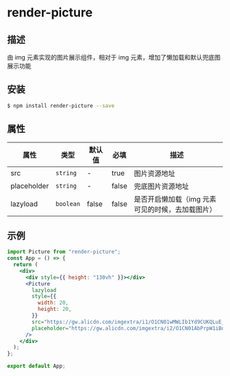 # render-picture

## 描述

由 img 元素实现的图片展示组件，相对于 img 元素，增加了懒加载和默认兜底图展示功能

## 安装

```bash
$ npm install render-picture --save
```

## 属性

| **属性**    | **类型**  | **默认值** | **必填** | **描述**                                         |
| ----------- | --------- | ---------- | -------- | ------------------------------------------------ |
| src         | `string`  | -          | true     | 图片资源地址                                     |
| placeholder | `string`  | -          | false    | 兜底图片资源地址                                 |
| lazyload    | `boolean` | false      | false    | 是否开启懒加载（img 元素可见的时候，去加载图片） |

## 示例

```jsx
import Picture from "render-picture";
const App = () => {
  return (
    <div>
      <div style={{ height: "130vh" }}></div>
      <Picture
        lazyload
        style={{
          width: 20,
          height: 20,
        }}
        src="https://gw.alicdn.com/imgextra/i1/O1CN01wMWLIb1Yd9CUKQLuE_!!6000000003081-0-tps-1500-1444.jpg"
        placeholder="https://gw.alicdn.com/imgextra/i2/O1CN01AbPrpW1iBniCuIeJH_!!6000000004375-2-tps-200-200.png"
      />
    </div>
  );
};

export default App;
```
